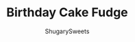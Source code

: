 ---
layout: ../../layouts/MarkdownPostLayout.astro
title: Birthday Cake Fudge
author: ShugarySweets
pubDate: 2022-09-08
description: "Birthday Cake Fudge is a fun, festive Disney inspired treat. Packed with cookies and marshmallow, this is one easy fudge recipe you can&#x27;t resist!"
image_url: https://www.shugarysweets.com/wp-content/uploads/2016/06/birthday-cake-fudge-1.jpg
tags: ["Candy","American"]
calories: 73
protein: 0
carbohydrates: 9
fats: 4
fiber: 0
ingredients: ["1 bag (11 ounce) white chocolate chips","1 jar (7 ounce) Marshmallow Fluff (creme)","2 cups granulated sugar","3/4 cup unsalted butter","3/4 cup heavy whipping cream","pinch of salt","1 1/4 cups Mini Nilla Wafers, divided","1 cup mini marshmallows","1/2 cup sprinkles, divided"]
serves: 64
time: "3 hours 20 minutes"
prepTime: "10 minutes"
instructions: ["Line an 8 or 9-inch square baking dish with parchment paper. Add about half of your cookies to the bottom of the dish. Set aside.","In a large electric mixing bowl, add white chocolate chips and marshmallow cream. Set aside.","In a medium saucepan over medium high heat, add sugar, butter, heavy cream, and salt. Bring mixture to a boil while stirring constantly.","Once boiling (a good rolling boil), allow mixture to boil for 4 full minutes (while stirring). Remove from heat.","Pour hot sugar mixture over the white chocolate and marshmallow in the mixing bowl. Turn the mixer on and beat on low until smooth, about one minute.","Fold in the remaining cookies, marshmallows, and half of the sprinkles. Pour into prepared baking dish.","Add the remaining sprinkles on top of the fudge. Allow to set, about 3 hours."]
nutrition: ["73 calories","9 grams carbohydrates","9 milligrams cholesterol","4 grams fat","0 grams fiber","0 grams protein","2 grams saturated fat","10 milligrams sodium","8 grams sugar","0 grams trans fat","2 grams unsaturated fat"]
---